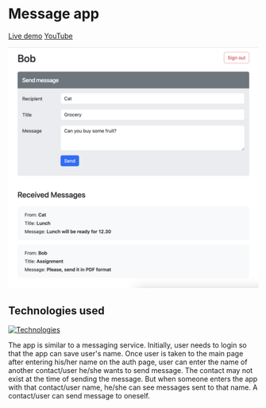 # Message app

[Live demo]() 
[YouTube](https://youtu.be/FZFtxXfsJJE)

![Main page](/client/src/assets/main-page.png "Main page")

## Technologies used

[![Technologies](https://skillicons.dev/icons?i=react,vite,bootstrap,express,nodejs,md&theme=light)](https://skillicons.dev)

The app is similar to a messaging service. Initially, user needs to login so
that the app can save user's name. Once user is taken to the main page after
entering his/her name on the auth page, user can enter the name of another
contact/user he/she wants to send message. The contact may not exist at the time
of sending the message. But when someone enters the app with that contact/user
name, he/she can see messages sent to that name. A contact/user can send message
to oneself.
